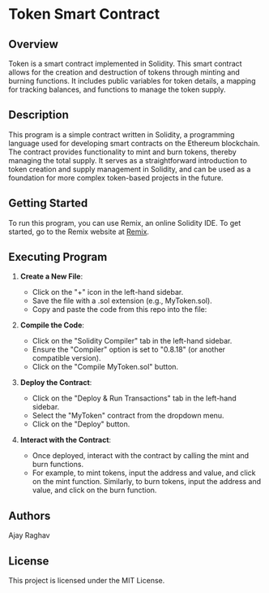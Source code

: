 # Token Smart Contract

## Overview
Token is a smart contract implemented in Solidity. This smart contract allows for the creation and destruction of tokens through minting and burning functions. It includes public variables for token details, a mapping for tracking balances, and functions to manage the token supply.

## Description
This program is a simple contract written in Solidity, a programming language used for developing smart contracts on the Ethereum blockchain. The contract provides functionality to mint and burn tokens, thereby managing the total supply. It serves as a straightforward introduction to token creation and supply management in Solidity, and can be used as a foundation for more complex token-based projects in the future.

## Getting Started

To run this program, you can use Remix, an online Solidity IDE. To get started, go to the Remix website at [Remix](https://remix.ethereum.org/).

## Executing Program

1. **Create a New File**: 
   - Click on the "+" icon in the left-hand sidebar.
   - Save the file with a .sol extension (e.g., MyToken.sol).
   - Copy and paste the code from this repo into the file:

2. **Compile the Code**:
   - Click on the "Solidity Compiler" tab in the left-hand sidebar.
   - Ensure the "Compiler" option is set to "0.8.18" (or another compatible version).
   - Click on the "Compile MyToken.sol" button.

3. **Deploy the Contract**:
   - Click on the "Deploy & Run Transactions" tab in the left-hand sidebar.
   - Select the "MyToken" contract from the dropdown menu.
   - Click on the "Deploy" button.

4. **Interact with the Contract**:
   - Once deployed, interact with the contract by calling the mint and burn functions.
   - For example, to mint tokens, input the address and value, and click on the mint function. Similarly, to burn tokens, input the address and value, and click on the burn function.

## Authors

Ajay Raghav

## License

This project is licensed under the MIT License.
